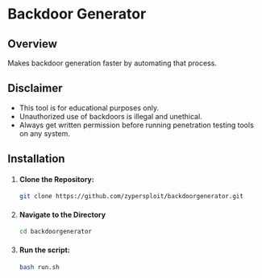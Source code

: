 # Backdoor Generator

## Overview

 Makes backdoor generation faster by automating that process.

## Disclaimer

- This tool is for educational purposes only.
- Unauthorized use of backdoors is illegal and unethical.
- Always get written permission before running penetration testing tools on any system.

## Installation

1. #### Clone the Repository:

   ```bash
   git clone https://github.com/zypersploit/backdoorgenerator.git
   ```
   
2. #### Navigate to the Directory

   ```bash
   cd backdoorgenerator
   ```

3. #### Run the script:

   ```bash
   bash run.sh
   ```
